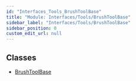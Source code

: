 ```yaml
---
id: "Interfaces_Tools_BrushToolBase"
title: "Module: Interfaces/Tools/BrushToolBase"
sidebar_label: "Interfaces/Tools/BrushToolBase"
sidebar_position: 0
custom_edit_url: null
---
```


## Classes

- [BrushToolBase](../classes/Interfaces_Tools_BrushToolBase.BrushToolBase.md)
